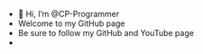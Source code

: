- 👋 Hi, I’m @CP-Programmer
- Welcome to my GitHub page
- Be sure to follow my GitHub and YouTube page
- 
